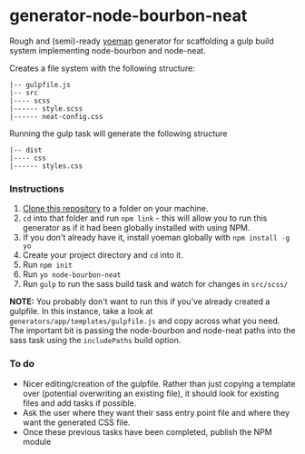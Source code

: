 # generator-node-bourbon-neat

Rough and (semi)-ready [yoeman](http://yeoman.io/) generator for scaffolding a gulp build system implementing node-bourbon and node-neat.

Creates a file system with the following structure:

```
|-- gulpfile.js
|-- src
|---- scss
|------ style.scss
|------ neat-config.css
```

Running the gulp task will generate the following structure

```
|-- dist
|---- css
|------ styles.css

```

### Instructions

1. [Clone this repository](https://help.github.com/articles/cloning-a-repository/) to a folder on your machine.
2. `cd` into that folder and run `npm link` - this will allow you to run this generator as if it had been globally installed with using NPM.
3. If you don't already have it, install yoeman globally with `npm install -g yo`
4. Create your project directory and `cd` into it.
5. Run `npm init`
6. Run `yo node-bourbon-neat`
7. Run `gulp` to run the sass build task and watch for changes in `src/scss/`

**NOTE:** You probably don't want to run this if you've already created a gulpfile. In this instance, take a look at `generators/app/templates/gulpfile.js` and copy across what you need. The important bit is passing the node-bourbon and node-neat paths into the sass task using the `includePaths` build option.

### To do

* Nicer editing/creation of the gulpfile. Rather than just copying a template over (potential overwriting an existing file), it should look for existing files and add tasks if possible.
* Ask the user where they want their sass entry point file and where they want the generated CSS file.
* Once these previous tasks have been completed, publish the NPM module
